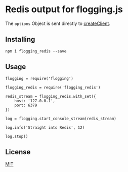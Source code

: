 # Redis output for flogging.js

The `options` Object is sent directly to [createClient](https://github.com/NodeRedis/node_redis#rediscreateclient).


## Installing

	npm i flogging_redis --save


## Usage

	flogging = require('flogging')

	flogging_redis = require('flogging_redis')

	redis_stream = flogging_redis.with_set({
		host: '127.0.0.1',
		port: 6379
	})

	log = flogging.start_console_stream(redis_stream)

	log.info('Straight into Redis', 12)

	log.stop()


## License

[MIT](./LICENSE)
